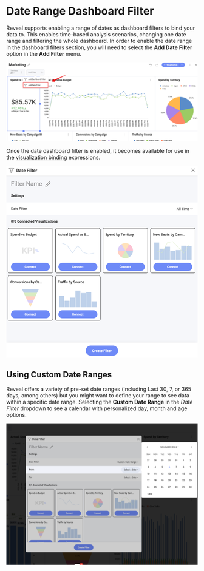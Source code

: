 # Date Range Dashboard Filter

Reveal supports enabling a range of dates as dashboard filters to bind
your data to. This enables time-based analysis scenarios, changing one
date range and filtering the whole dashboard. In order to enable the
date range in the dashboard filters section, you will need to select the
**Add Date Filter** option in the **Add Filter** menu.

![Date filter option in the filter dropdown menu for a visualization](images/date-filter-option.png)

Once the date dashboard filter is enabled, it becomes available for use
in the [visualization binding](filters-connecting.md)
expressions.

![Filter Date Range dialog with different options](images/date-filter-dialog.png)

## Using Custom Date Ranges

Reveal offers a variety of pre-set date ranges (including Last 30, 7, or
365 days, among others) but you might want to define your range to see
data within a specific date range. Selecting the
**Custom Date Range** in the *Date Filter* dropdown to see a calendar with
personalized day, month and age options.

![Custom Date Range calendar displayed](images/custom-date-range-date-filter.png)
